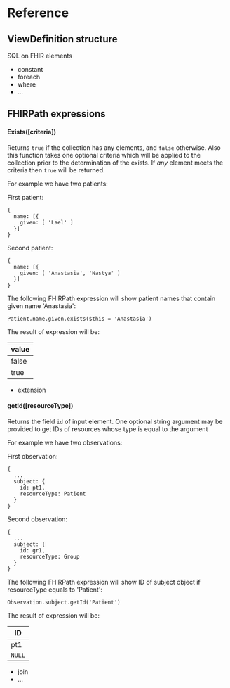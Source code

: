 # Reference

## ViewDefinition structure



SQL on FHIR elements

* constant
* foreach
* where
* ...

## FHIRPath expressions

#### Exists(\[criteria])

Returns `true` if the collection has any elements, and `false` otherwise. Also this function takes one optional criteria which will be applied to the collection prior to the determination of the exists. If _any_ element meets the criteria then `true` will be returned.

For example we have two patients:

First patient:

```
{
  name: [{
    given: [ 'Lael' ]
  }]
}
```

Second patient:

```
{
  name: [{
    given: [ 'Anastasia', 'Nastya' ]
  }]
}
```

The following FHIRPath expression will show patient names that contain given name 'Anastasia':

```
Patient.name.given.exists($this = 'Anastasia')
```

The result of expression will be:

| value |
| ----- |
| false |
| true  |

* extension

#### getId(\[resourceType])

Returns the field `id` of input element. One optional string argument may be provided to get IDs of resources whose type is equal to the argument&#x20;

For example we have two observations:

First observation:

```
{
  ...
  subject: {
    id: pt1,
    resourceType: Patient
  }
}
```

Second observation:

```
{
  ...
  subject: {
    id: gr1,
    resourceType: Group
  }
}
```

The following FHIRPath expression will show ID of subject object if resourceType equals to 'Patient':

```
Observation.subject.getId('Patient')
```

The result of expression will be:

| ID     |
| ------ |
| pt1    |
| `NULL` |

* join
* ...
